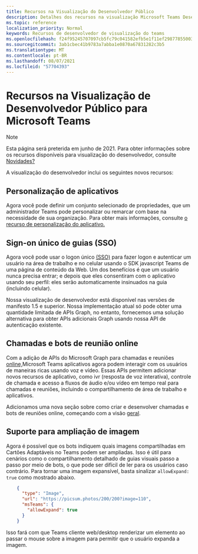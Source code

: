 ```yaml
---
title: Recursos na Visualização do Desenvolvedor Público
description: Detalhes dos recursos na visualização Microsoft Teams Desenvolvedor Público
ms.topic: reference
localization_priority: Normal
keywords: Recursos de desenvolvedor de visualização do teams
ms.openlocfilehash: f24f95245707097cb5fc79c041582efb5e1f11ef29877855003baf3707842c4c
ms.sourcegitcommit: 3ab1cbec41b9783a7abba1e0870a67831282c3b5
ms.translationtype: MT
ms.contentlocale: pt-BR
ms.lasthandoff: 08/07/2021
ms.locfileid: "57704393"
---
```

# <a name="features-in-the-public-developer-preview-for-microsoft-teams"></a>Recursos na Visualização de Desenvolvedor Público para Microsoft Teams

> [!NOTE]
> Esta página será preterida em junho de 2021. Para obter informações sobre os recursos disponíveis para visualização do desenvolvedor, consulte [Novidades?](~/whats-new.md)

A visualização do desenvolvedor inclui os seguintes novos recursos:

## <a name="app-customization"></a>Personalização de aplicativos

Agora você pode definir um conjunto selecionado de propriedades, que um administrador Teams pode personalizar ou remarcar com base na necessidade de sua organização. Para obter mais informações, consulte [o recurso de personalização do aplicativo.](~/concepts/design/design-teams-app-overview.md)

## <a name="tabs-single-sign-on-sso"></a>Sign-on único de guias (SSO)

Agora você pode usar o logon único [(SSO)](~/tabs/how-to/authentication/auth-aad-sso.md) para fazer logon e autenticar um usuário na área de trabalho e no celular usando o SDK javascript Teams de uma página de conteúdo da Web. Um dos benefícios é que um usuário nunca precisa entrar; e depois que eles consentiram com o aplicativo usando seu perfil: eles serão automaticamente insinuados na guia (incluindo celular).

Nossa visualização de desenvolvedor está disponível nas versões de manifesto 1.5 e superior. Nossa implementação atual só pode obter uma quantidade limitada de APIs Graph, no entanto, fornecemos uma solução alternativa para obter APIs adicionais Graph usando nossa API de autenticação existente.

## <a name="calls-and-online-meeting-bots"></a>Chamadas e bots de reunião online

Com a adição de APIs do Microsoft Graph para chamadas e reuniões [online,](/graph/api/resources/communications-api-overview?view=graph-rest-beta&preserve-view=true)Microsoft Teams aplicativos agora podem interagir com os usuários de maneiras ricas usando voz e vídeo. Essas APIs permitem adicionar novos recursos de aplicativo, como ivr (resposta de voz interativa), controle de chamada e acesso a fluxos de áudio e/ou vídeo em tempo real para chamadas e reuniões, incluindo o compartilhamento de área de trabalho e aplicativos.

Adicionamos uma nova seção sobre como criar e desenvolver chamadas e bots de reuniões online, começando com a visão [geral](~/bots/calls-and-meetings/calls-meetings-bots-overview.md).


## <a name="image-enlarge-support"></a>Suporte para ampliação de imagem

Agora é possível que os bots indiquem quais imagens compartilhadas em Cartões Adaptáveis no Teams podem ser ampliadas. Isso é útil para cenários como o compartilhamento detalhado de guias visuais passo a passo por meio de bots, o que pode ser difícil de ler para os usuários caso contrário. Para tornar uma imagem expansível, basta sinalizar `allowExpand: true` como mostrado abaixo.

```json
    {
      "type": "Image",
      "url": "https://picsum.photos/200/200?image=110",
      "msTeams": {
        "allowExpand": true
      }
    }
```
Isso fará com que Teams cliente web/desktop renderizar um elemento ao passar o mouse sobre a imagem para permitir que o usuário expanda a imagem.
